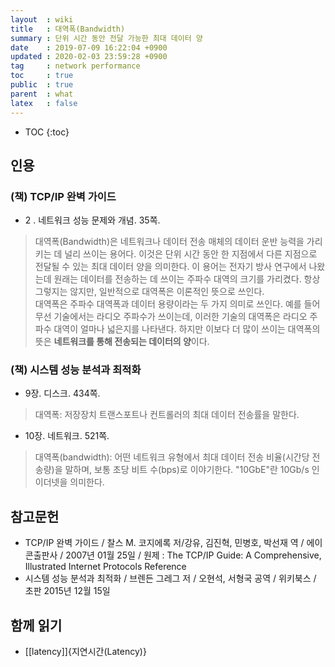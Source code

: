 ```yaml
---
layout  : wiki
title   : 대역폭(Bandwidth)
summary : 단위 시간 동안 전달 가능한 최대 데이터 양
date    : 2019-07-09 16:22:04 +0900
updated : 2020-02-03 23:59:28 +0900
tag     : network performance
toc     : true
public  : true
parent  : what
latex   : false
---
```

* TOC
{:toc}

## 인용
### (책) TCP/IP 완벽 가이드

* 2 . 네트워크 성능 문제와 개념. 35쪽.

> 대역폭(Bandwidth)은 네트워크나 데이터 전송 매체의 데이터 운반 능력을 가리키는 데 널리 쓰이는 용어다.
이것은 단위 시간 동안 한 지점에서 다른 지점으로 전달될 수 있는 최대 데이터 양을 의미한다.
이 용어는 전자기 방사 연구에서 나왔는데 원래는 데이터를 전송하는 데 쓰이는 주파수 대역의 크기를 가리켰다.
항상 그렇지는 않지만, 일반적으로 대역폭은 이론적인 뜻으로 쓰인다.  
대역폭은 주파수 대역폭과 데이터 용량이라는 두 가지 의미로 쓰인다.
예를 들어 무선 기술에서는 라디오 주파수가 쓰이는데, 이러한 기술의 대역폭은 라디오 주파수 대역이 얼마나 넓은지를 나타낸다.
하지만 이보다 더 많이 쓰이는 대역폭의 뜻은 **네트워크를 통해 전송되는 데이터의 양**이다.

### (책) 시스템 성능 분석과 최적화

* 9장. 디스크. 434쪽.

> 대역폭: 저장장치 트랜스포트나 컨트롤러의 최대 데이터 전송률을 말한다.

* 10장. 네트워크. 521쪽.

> 대역폭(bandwidth): 어떤 네트워크 유형에서 최대 데이터 전송 비율(시간당 전송량)을 말하며, 보통 초당 비트 수(bps)로 이야기한다. "10GbE"란 10Gb/s 인 이더넷을 의미한다.

## 참고문헌

* TCP/IP 완벽 가이드 / 찰스 M. 코지에록 저/강유, 김진혁, 민병호, 박선재 역 / 에이콘출판사 / 2007년 01월 25일 / 원제 : The TCP/IP Guide: A Comprehensive, Illustrated Internet Protocols Reference
* 시스템 성능 분석과 최적화 / 브렌든 그레그 저 / 오현석, 서형국 공역 / 위키북스 / 초판 2015년 12월 15일

## 함께 읽기

* [[latency]]{지연시간(Latency)}
